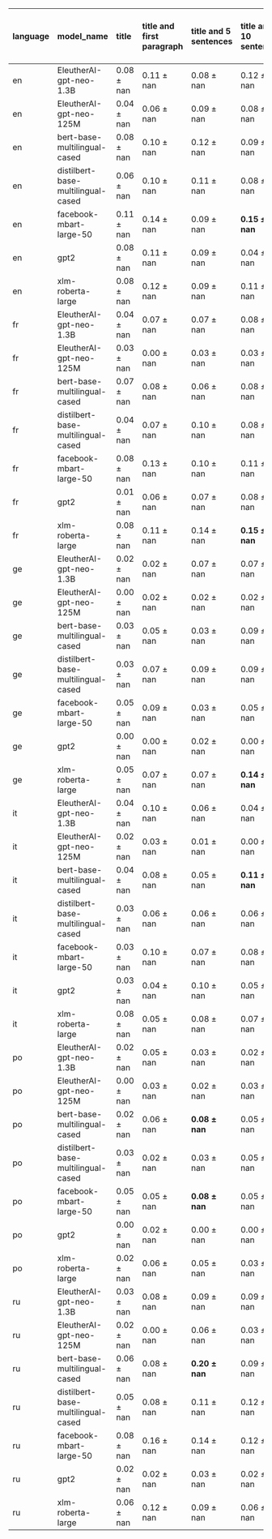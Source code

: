 | language   | model_name                         | title          | title and first paragraph   | title and 5 sentences   | title and 10 sentences   | title and first sentence each paragraph   | raw text           |
|:-----------|:-----------------------------------|:---------------|:----------------------------|:------------------------|:-------------------------|:------------------------------------------|:-------------------|
| en         | EleutherAI-gpt-neo-1.3B            | 0.08 $\pm$ nan | 0.11 $\pm$ nan              | 0.08 $\pm$ nan          | 0.12 $\pm$ nan           | 0.09 $\pm$ nan                            | 0                  |
| en         | EleutherAI-gpt-neo-125M            | 0.04 $\pm$ nan | 0.06 $\pm$ nan              | 0.09 $\pm$ nan          | 0.08 $\pm$ nan           | 0.08 $\pm$ nan                            | 0.08 $\pm$ nan     |
| en         | bert-base-multilingual-cased       | 0.08 $\pm$ nan | 0.10 $\pm$ nan              | 0.12 $\pm$ nan          | 0.09 $\pm$ nan           | 0.11 $\pm$ nan                            | 0.09 $\pm$ nan     |
| en         | distilbert-base-multilingual-cased | 0.06 $\pm$ nan | 0.10 $\pm$ nan              | 0.11 $\pm$ nan          | 0.08 $\pm$ nan           | 0.09 $\pm$ nan                            | 0.09 $\pm$ nan     |
| en         | facebook-mbart-large-50            | 0.11 $\pm$ nan | 0.14 $\pm$ nan              | 0.09 $\pm$ nan          | **0.15 $\pm$ nan**       | 0.11 $\pm$ nan                            | 0.10 $\pm$ nan     |
| en         | gpt2                               | 0.08 $\pm$ nan | 0.11 $\pm$ nan              | 0.09 $\pm$ nan          | 0.04 $\pm$ nan           | 0.08 $\pm$ nan                            | 0.10 $\pm$ nan     |
| en         | xlm-roberta-large                  | 0.08 $\pm$ nan | 0.12 $\pm$ nan              | 0.09 $\pm$ nan          | 0.11 $\pm$ nan           | 0.13 $\pm$ nan                            | 0.13 $\pm$ nan     |
| fr         | EleutherAI-gpt-neo-1.3B            | 0.04 $\pm$ nan | 0.07 $\pm$ nan              | 0.07 $\pm$ nan          | 0.08 $\pm$ nan           | 0.08 $\pm$ nan                            | 0                  |
| fr         | EleutherAI-gpt-neo-125M            | 0.03 $\pm$ nan | 0.00 $\pm$ nan              | 0.03 $\pm$ nan          | 0.03 $\pm$ nan           | 0.04 $\pm$ nan                            | 0.07 $\pm$ nan     |
| fr         | bert-base-multilingual-cased       | 0.07 $\pm$ nan | 0.08 $\pm$ nan              | 0.06 $\pm$ nan          | 0.08 $\pm$ nan           | 0.13 $\pm$ nan                            | 0.07 $\pm$ nan     |
| fr         | distilbert-base-multilingual-cased | 0.04 $\pm$ nan | 0.07 $\pm$ nan              | 0.10 $\pm$ nan          | 0.08 $\pm$ nan           | 0.08 $\pm$ nan                            | 0.08 $\pm$ nan     |
| fr         | facebook-mbart-large-50            | 0.08 $\pm$ nan | 0.13 $\pm$ nan              | 0.10 $\pm$ nan          | 0.11 $\pm$ nan           | 0.07 $\pm$ nan                            | 0.10 $\pm$ nan     |
| fr         | gpt2                               | 0.01 $\pm$ nan | 0.06 $\pm$ nan              | 0.07 $\pm$ nan          | 0.08 $\pm$ nan           | 0.04 $\pm$ nan                            | 0.10 $\pm$ nan     |
| fr         | xlm-roberta-large                  | 0.08 $\pm$ nan | 0.11 $\pm$ nan              | 0.14 $\pm$ nan          | **0.15 $\pm$ nan**       | 0.07 $\pm$ nan                            | 0.06 $\pm$ nan     |
| ge         | EleutherAI-gpt-neo-1.3B            | 0.02 $\pm$ nan | 0.02 $\pm$ nan              | 0.07 $\pm$ nan          | 0.07 $\pm$ nan           | 0.07 $\pm$ nan                            | 0                  |
| ge         | EleutherAI-gpt-neo-125M            | 0.00 $\pm$ nan | 0.02 $\pm$ nan              | 0.02 $\pm$ nan          | 0.02 $\pm$ nan           | 0.03 $\pm$ nan                            | 0.00 $\pm$ nan     |
| ge         | bert-base-multilingual-cased       | 0.03 $\pm$ nan | 0.05 $\pm$ nan              | 0.03 $\pm$ nan          | 0.09 $\pm$ nan           | 0.05 $\pm$ nan                            | 0.10 $\pm$ nan     |
| ge         | distilbert-base-multilingual-cased | 0.03 $\pm$ nan | 0.07 $\pm$ nan              | 0.09 $\pm$ nan          | 0.09 $\pm$ nan           | 0.09 $\pm$ nan                            | 0.02 $\pm$ nan     |
| ge         | facebook-mbart-large-50            | 0.05 $\pm$ nan | 0.09 $\pm$ nan              | 0.03 $\pm$ nan          | 0.05 $\pm$ nan           | 0.09 $\pm$ nan                            | 0.10 $\pm$ nan     |
| ge         | gpt2                               | 0.00 $\pm$ nan | 0.00 $\pm$ nan              | 0.02 $\pm$ nan          | 0.00 $\pm$ nan           | 0.03 $\pm$ nan                            | 0.02 $\pm$ nan     |
| ge         | xlm-roberta-large                  | 0.05 $\pm$ nan | 0.07 $\pm$ nan              | 0.07 $\pm$ nan          | **0.14 $\pm$ nan**       | 0.09 $\pm$ nan                            | 0.07 $\pm$ nan     |
| it         | EleutherAI-gpt-neo-1.3B            | 0.04 $\pm$ nan | 0.10 $\pm$ nan              | 0.06 $\pm$ nan          | 0.04 $\pm$ nan           | 0.05 $\pm$ nan                            | 0                  |
| it         | EleutherAI-gpt-neo-125M            | 0.02 $\pm$ nan | 0.03 $\pm$ nan              | 0.01 $\pm$ nan          | 0.00 $\pm$ nan           | 0.05 $\pm$ nan                            | 0.09 $\pm$ nan     |
| it         | bert-base-multilingual-cased       | 0.04 $\pm$ nan | 0.08 $\pm$ nan              | 0.05 $\pm$ nan          | **0.11 $\pm$ nan**       | 0.09 $\pm$ nan                            | 0.10 $\pm$ nan     |
| it         | distilbert-base-multilingual-cased | 0.03 $\pm$ nan | 0.06 $\pm$ nan              | 0.06 $\pm$ nan          | 0.06 $\pm$ nan           | 0.09 $\pm$ nan                            | 0.08 $\pm$ nan     |
| it         | facebook-mbart-large-50            | 0.03 $\pm$ nan | 0.10 $\pm$ nan              | 0.07 $\pm$ nan          | 0.08 $\pm$ nan           | 0.07 $\pm$ nan                            | 0.10 $\pm$ nan     |
| it         | gpt2                               | 0.03 $\pm$ nan | 0.04 $\pm$ nan              | 0.10 $\pm$ nan          | 0.05 $\pm$ nan           | 0.03 $\pm$ nan                            | 0.06 $\pm$ nan     |
| it         | xlm-roberta-large                  | 0.08 $\pm$ nan | 0.05 $\pm$ nan              | 0.08 $\pm$ nan          | 0.07 $\pm$ nan           | 0.07 $\pm$ nan                            | 0.07 $\pm$ nan     |
| po         | EleutherAI-gpt-neo-1.3B            | 0.02 $\pm$ nan | 0.05 $\pm$ nan              | 0.03 $\pm$ nan          | 0.02 $\pm$ nan           | 0.03 $\pm$ nan                            | 0                  |
| po         | EleutherAI-gpt-neo-125M            | 0.00 $\pm$ nan | 0.03 $\pm$ nan              | 0.02 $\pm$ nan          | 0.03 $\pm$ nan           | 0.03 $\pm$ nan                            | 0.02 $\pm$ nan     |
| po         | bert-base-multilingual-cased       | 0.02 $\pm$ nan | 0.06 $\pm$ nan              | **0.08 $\pm$ nan**      | 0.05 $\pm$ nan           | 0.06 $\pm$ nan                            | 0.05 $\pm$ nan     |
| po         | distilbert-base-multilingual-cased | 0.03 $\pm$ nan | 0.02 $\pm$ nan              | 0.03 $\pm$ nan          | 0.05 $\pm$ nan           | 0.03 $\pm$ nan                            | 0.05 $\pm$ nan     |
| po         | facebook-mbart-large-50            | 0.05 $\pm$ nan | 0.05 $\pm$ nan              | **0.08 $\pm$ nan**      | 0.05 $\pm$ nan           | 0.03 $\pm$ nan                            | **0.08 $\pm$ nan** |
| po         | gpt2                               | 0.00 $\pm$ nan | 0.02 $\pm$ nan              | 0.00 $\pm$ nan          | 0.00 $\pm$ nan           | 0.02 $\pm$ nan                            | 0.00 $\pm$ nan     |
| po         | xlm-roberta-large                  | 0.02 $\pm$ nan | 0.06 $\pm$ nan              | 0.05 $\pm$ nan          | 0.03 $\pm$ nan           | 0.05 $\pm$ nan                            | 0.06 $\pm$ nan     |
| ru         | EleutherAI-gpt-neo-1.3B            | 0.03 $\pm$ nan | 0.08 $\pm$ nan              | 0.09 $\pm$ nan          | 0.09 $\pm$ nan           | 0.06 $\pm$ nan                            | 0                  |
| ru         | EleutherAI-gpt-neo-125M            | 0.02 $\pm$ nan | 0.00 $\pm$ nan              | 0.06 $\pm$ nan          | 0.03 $\pm$ nan           | 0.00 $\pm$ nan                            | 0.02 $\pm$ nan     |
| ru         | bert-base-multilingual-cased       | 0.06 $\pm$ nan | 0.08 $\pm$ nan              | **0.20 $\pm$ nan**      | 0.09 $\pm$ nan           | 0.16 $\pm$ nan                            | 0.08 $\pm$ nan     |
| ru         | distilbert-base-multilingual-cased | 0.05 $\pm$ nan | 0.08 $\pm$ nan              | 0.11 $\pm$ nan          | 0.12 $\pm$ nan           | 0.09 $\pm$ nan                            | 0.09 $\pm$ nan     |
| ru         | facebook-mbart-large-50            | 0.08 $\pm$ nan | 0.16 $\pm$ nan              | 0.14 $\pm$ nan          | 0.12 $\pm$ nan           | 0.11 $\pm$ nan                            | 0.11 $\pm$ nan     |
| ru         | gpt2                               | 0.02 $\pm$ nan | 0.02 $\pm$ nan              | 0.03 $\pm$ nan          | 0.02 $\pm$ nan           | 0.02 $\pm$ nan                            | 0.02 $\pm$ nan     |
| ru         | xlm-roberta-large                  | 0.06 $\pm$ nan | 0.12 $\pm$ nan              | 0.09 $\pm$ nan          | 0.06 $\pm$ nan           | 0.16 $\pm$ nan                            | 0.09 $\pm$ nan     |